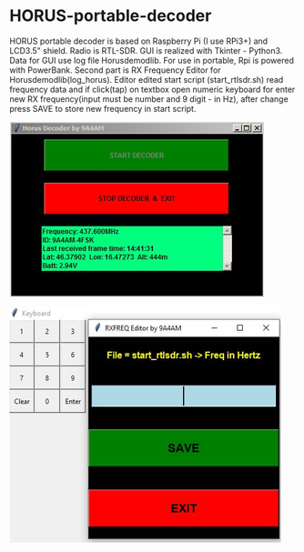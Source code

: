 # HORUS-portable-decoder
HORUS portable decoder is based on Raspberry Pi (I use RPi3+) and LCD3.5" shield. Radio is RTL-SDR.  GUI is realized with Tkinter - Python3. Data for GUI use log file Horusdemodlib. For use in portable, Rpi is powered with PowerBank. Second part is RX Frequency Editor for Horusdemodlib(log_horus). Editor edited start script (start_rtlsdr.sh) read frequency data and if click(tap) on textbox open numeric keyboard for enter new RX frequency(input must be number and 9 digit - in Hz), after change press SAVE to store new frequency in start script. 

![alt tag](Capture1.JPG)








![alt tag](Capture.JPG)

